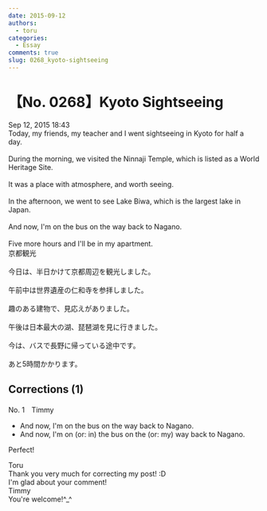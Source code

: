 ```yaml
---
date: 2015-09-12
authors:
  - toru
categories:
  - Essay
comments: true
slug: 0268_kyoto-sightseeing
---
```


# 【No. 0268】Kyoto Sightseeing
<div class="date">Sep 12, 2015 18:43</div>
<div id="post"><div id="body_show_ori">
Today, my friends, my teacher and I went sightseeing in Kyoto for half a day.<br/><br/>During the morning, we visited the Ninnaji Temple, which is listed as a World Heritage Site.<br/><br/>It was a place with atmosphere, and worth seeing.<br/><br/>In the afternoon, we went to see Lake Biwa, which is the largest lake in Japan.<br/><br/>And now, I'm on the bus on the way back to Nagano.<br/><br/>Five more hours and I'll be in my apartment.
</div></div>

<!-- more -->

<div id="post_ja"><div id="body_show_mo">
京都観光<br/><br/>今日は、半日かけて京都周辺を観光しました。<br/><br/>午前中は世界遺産の仁和寺を参拝しました。<br/><br/>趣のある建物で、見応えがありました。<br/><br/>午後は日本最大の湖、琵琶湖を見に行きました。<br/><br/>今は、バスで長野に帰っている途中です。<br/><br/>あと5時間かかります。
</div></div>

## Corrections (1)
<div id="block"><div class="first_name"> No. 1　<span class="just_name">Timmy</span></div><div id="block2">
<ul class="correction_field">
<li class="incorrect">And now, I'm on the bus on the way back to Nagano.</li>
<li class="corrected correct">
And now, I'm on (or: <span class="f_blue">in</span>) the bus on the (or: <span class="f_blue">my</span>) way back to Nagano.
</li>
</ul>
<p class="comment_small">
 Perfect!
</p>

</div><div class="name"><span class="just_name">Toru</span><br>
Thank you very much for correcting my post! :D<br/>I'm glad about your comment!
</div>
<div class="name"><span class="just_name">Timmy</span><br>
You're welcome!^_^
</div>
</div>

